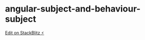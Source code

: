 # angular-subject-and-behaviour-subject

[Edit on StackBlitz ⚡️](https://stackblitz.com/edit/angular-uu4mhz)